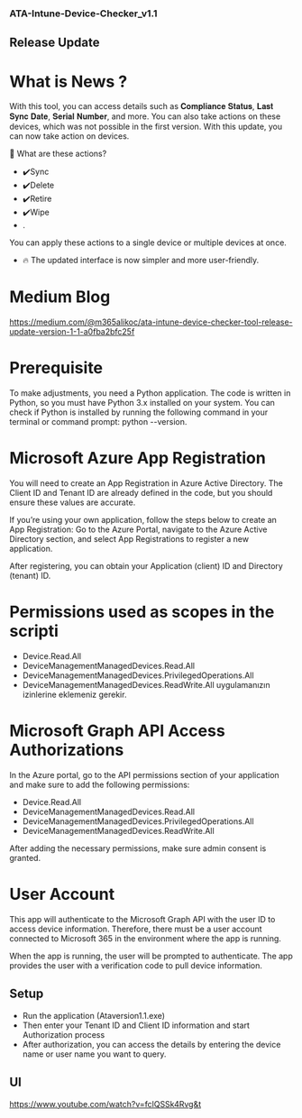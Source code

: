 ### ATA-Intune-Device-Checker_v1.1

## Release Update
# What is News ?
With this tool, you can access details such as 𝐂𝐨𝐦𝐩𝐥𝐢𝐚𝐧𝐜𝐞 𝐒𝐭𝐚𝐭𝐮𝐬, 𝐋𝐚𝐬𝐭 𝐒𝐲𝐧𝐜 𝐃𝐚𝐭𝐞, 𝐒𝐞𝐫𝐢𝐚𝐥 𝐍𝐮𝐦𝐛𝐞𝐫, and more. You can also take actions on these devices, which was not possible in the first version. With this update, you can now take action on devices.

📢 What are these actions?
- ✔️Sync
- ✔️Delete
- ✔️Retire
- ✔️Wipe
- .

You can apply these actions to a single device or multiple devices at once.
- 🔥 The updated interface is now simpler and more user-friendly.


# Medium Blog 
https://medium.com/@m365alikoc/ata-intune-device-checker-tool-release-update-version-1-1-a0fba2bfc25f
# Prerequisite

To make adjustments, you need a Python application. The code is written in Python, so you must have Python 3.x installed on your system. You can check if Python is installed by running the following command in your terminal or command prompt: python --version.

# Microsoft Azure App Registration
You will need to create an App Registration in Azure Active Directory. The Client ID and Tenant ID are already defined in the code, but you should ensure these values are accurate. 

If you’re using your own application, follow the steps below to create an App Registration: Go to the Azure Portal, navigate to the Azure Active Directory section, and select App Registrations to register a new application. 

After registering, you can obtain your Application (client) ID and Directory (tenant) ID.

# Permissions used as scopes in the scripti 
- Device.Read.All
- DeviceManagementManagedDevices.Read.All
- DeviceManagementManagedDevices.PrivilegedOperations.All
- DeviceManagementManagedDevices.ReadWrite.All
uygulamanızın izinlerine eklemeniz gerekir.
# Microsoft Graph API Access Authorizations
In the Azure portal, go to the API permissions section of your application and make sure to add the following permissions:
- Device.Read.All
- DeviceManagementManagedDevices.Read.All
- DeviceManagementManagedDevices.PrivilegedOperations.All
- DeviceManagementManagedDevices.ReadWrite.All

After adding the necessary permissions, make sure admin consent is granted.

# User Account
This app will authenticate to the Microsoft Graph API with the user ID to access device information. Therefore, there must be a user account connected to Microsoft 365 in the environment where the app is running.

When the app is running, the user will be prompted to authenticate. The app provides the user with a verification code to pull device information.

## Setup
- Run the application (Ataversion1.1.exe)
- Then enter your Tenant ID and Client ID information and start Authorization process
- After authorization, you can access the details by entering the device name or user name you want to query.

## UI 

https://www.youtube.com/watch?v=fclQSSk4Rvg&t
